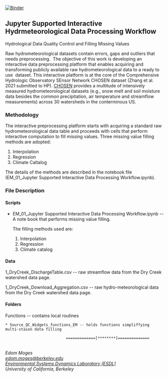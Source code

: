 

[![Binder](https://mybinder.org/badge_logo.svg)](https://mybinder.org/v2/gh/EMscience/CHOSENDryCreek/master)


## Jupyter Supported Interactive Hydrmeteorological Data Processing Workflow

Hydrological Data Quality Control and Filling Missing Values

Raw hydrometeorological datasets contain errors, gaps and outliers that needs preprocessing. 
The objective of this work is developing an interactive data preprocessing platform that enables 
acquiring and transforming publicly available raw hydrometeorological data to a ready to use  
dataset. This interactive platform is at the core of the Comprehensive Hydrologic Observatory SEnsor Network CHOSEN dataset (Zhang et al. 2021 submitted to HP). 
[CHOSEN](https://gitlab.com/esdl/chosen) provides a multitude of intensively measured hydrometeorological datasets (e.g., snow melt and soil moisture data besides 
the common precipitation, air temperature and streamflow measurements) across 30 watersheds in the conterminous US. 

### Methodology

The interactive preprocessing platform starts with acquiring a standard raw hydrometeorological data table and proceeds with cells that perform interactive 
computation to fill missing values. Three missing value filling methods are adopted:

1. Interpolation
2. Regression
3. Climate Caltalog

The details of the methods are described in the notebook file (EM_01_Jupyter Supported Interactive Data Processing Workflow.ipynb).

### File Description

#### Scripts
* EM_01_Jupyter Supported Interactive Data Processing Workflow.ipynb  -- A note book that performs missing value filling. 

    The filling methods used are:
	1. Interpolation
	2. Regression
	3. Climate catalog
	
#### Data
1_DryCreek_DischargeTable.csv -- raw streamflow data from the Dry Creek watershed data page.

1_DryCreek_Download_Aggregation.csv -- raw hydro-meteorological data from the Dry Creek watershed data page.


#### Folders
Functions -- contains local routines 

	* Source_QC_Widgets_functions_EM -- holds functions simpliffying multi-staion data filling 

>>
                               =============[********]============== 
\
*Edom Moges* \
*edom.moges@berkeley.edu* \
*[Environmental Systems Dynamics Laboratory (ESDL)](https://www.esdlberkeley.com/)*\
*University of California, Berkeley* 

